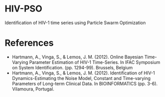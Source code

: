 # HIV-PSO
Identification of HIV-1 time series using Particle Swarm Optimization

# References
* Hartmann, A., Vinga, S., & Lemos, J. M. (2012). Online Bayesian Time-Varying Parameter Estimation of HIV-1 Time-Series. In IFAC Symposium on System Identification. (pp. 1294-99). Brussels, Belgium
* Hartmann, A., Vinga, S., & Lemos, J. M. (2012). Identification of HIV-1 Dynamics-Estimating the Noise Model, Constant and Time-varying Parameters of Long-term Clinical Data. In BIOINFORMATICS (pp. 3-6). Vilamoura, Portugal. 
